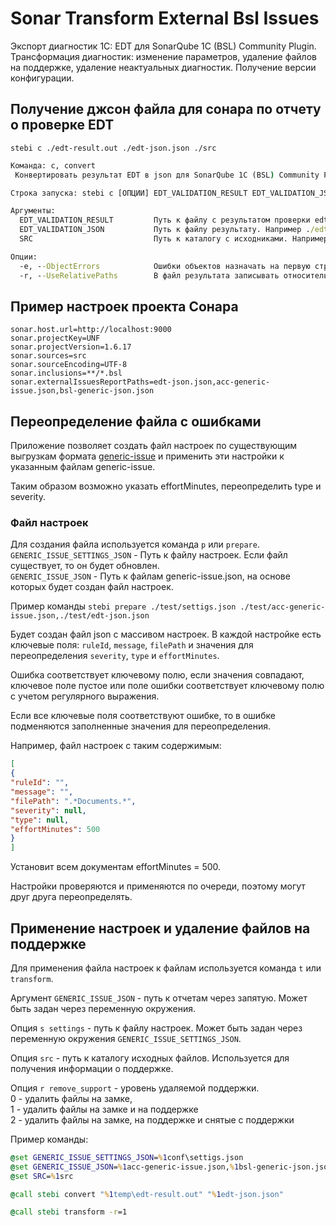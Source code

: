 # Sonar Transform External Bsl Issues

Экспорт диагностик 1С: EDT для SonarQube 1C (BSL) Community Plugin.
Трансформация диагностик: изменение параметров, удаление файлов на поддержке, удаление неактуальных диагностик.
Получение версии конфигурации.

## Получение джсон файла для сонара по отчету о проверке EDT

`stebi c ./edt-result.out ./edt-json.json ./src`

```bat
Команда: c, convert
 Конвертировать результат EDT в json для SonarQube 1C (BSL) Community Plugin

Строка запуска: stebi c [ОПЦИИ] EDT_VALIDATION_RESULT EDT_VALIDATION_JSON SRC

Аргументы:
  EDT_VALIDATION_RESULT         Путь к файлу с результатом проверки edt. Например ./edt-result.out (env $EDT_VALIDATION_RESULT)
  EDT_VALIDATION_JSON           Путь к файлу результату. Например ./edt-json.json (env $EDT_VALIDATION_JSON)
  SRC                           Путь к каталогу с исходниками. Например ./src (env $SRC)

Опции:
  -e, --ObjectErrors            Ошибки объектов назначать на первую строку модуля формы/объекта
  -r, --UseRelativePaths        В файл результата записывать относительные пути
```

## Пример настроек проекта Сонара

```
sonar.host.url=http://localhost:9000
sonar.projectKey=UNF
sonar.projectVersion=1.6.17
sonar.sources=src
sonar.sourceEncoding=UTF-8
sonar.inclusions=**/*.bsl
sonar.externalIssuesReportPaths=edt-json.json,acc-generic-issue.json,bsl-generic-json.json
```

## Переопределение файла с ошибками

Приложение позволяет создать файл настроек по существующим выгрузкам формата [generic-issue](https://docs.sonarqube.org/latest/analysis/generic-issue/) и применить эти настройки к указанным файлам generic-issue.

Таким образом возможно указать effortMinutes, переопределить type и severity.

### Файл настроек

Для создания файла используется команда `p` или `prepare`.  
`GENERIC_ISSUE_SETTINGS_JSON` - Путь к файлу настроек. Если файл существует, то он будет обновлен.  
`GENERIC_ISSUE_JSON` - Путь к файлам generic-issue.json, на основе которых будет создан файл настроек.

Пример команды `stebi prepare ./test/settigs.json ./test/acc-generic-issue.json,./test/edt-json.json`

Будет создан файл json с массивом настроек. В каждой настройке есть ключевые поля: `ruleId`, `message`, `filePath` и значения для переопределения `severity`, `type` и `effortMinutes`.

Ошибка соответствует ключевому полю, если значения совпадают, ключевое поле пустое или поле ошибки соответствует ключевому полю с учетом регулярного выражения.

Если все ключевые поля соответствуют ошибке, то в ошибке подменяются заполненные значения для переопределения.

Например, файл настроек с таким содержимым:

```json
[
{
"ruleId": "",
"message": "",
"filePath": ".*Documents.*",
"severity": null,
"type": null,
"effortMinutes": 500
}
]
```
Установит всем документам effortMinutes = 500.

Настройки проверяются и применяются по очереди, поэтому могут друг друга переопределять.

## Применение настроек и удаление файлов на поддержке

Для применения файла настроек к файлам используется команда `t` или `transform`.

Аргумент `GENERIC_ISSUE_JSON` - путь к отчетам через запятую. Может быть задан через переменную окружения.

Опция `s settings` - путь к файлу настроек. Может быть задан через переменную окружения `GENERIC_ISSUE_SETTINGS_JSON`.

Опция `src` - путь к каталогу исходных файлов. Используется для получения информации о поддержке.

Опция `r remove_support` - уровень удаляемой поддержки.  
    0 - удалить файлы на замке,  
	1 - удалить файлы на замке и на поддержке  
	2 - удалить файлы на замке, на поддержке и снятые с поддержки  

Пример команды:

```bat
@set GENERIC_ISSUE_SETTINGS_JSON=%1conf\settigs.json
@set GENERIC_ISSUE_JSON=%1acc-generic-issue.json,%1bsl-generic-json.json,%1edt-json.json
@set SRC=%1src

@call stebi convert "%1temp\edt-result.out" "%1edt-json.json" 

@call stebi transform -r=1
```
